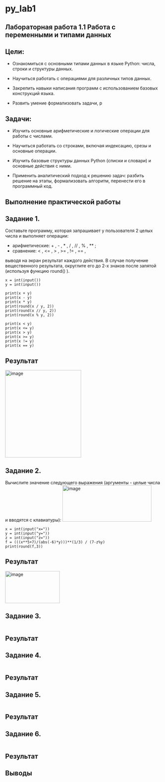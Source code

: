 # py_lab1
## Лабораторная работа 1.1 Работа с переменными и типами данных
## Цели:
- Ознакомиться с основными типами данных в языке Python: числа, строки и
структуры данных.

- Научиться работать с операциями для различных типов данных.

- Закрепить навыки написания программ с использованием базовых
конструкций языка.

- Развить умение формализовать задачи, р


## Задачи:

- Изучить основные арифметические и логические операции для работы с
числами.

- Научиться работать со строками, включая индексацию, срезы и основные
операции.

- Изучить базовые структуры данных Python (списки и словари) и основные
действия с ними.

- Применить аналитический подход к решению задач: разбить решение на
этапы, формализовать алгоритм, перенести его в программный код.


## Выполнение практической работы


## Задание 1.

Составьте программу, которая запрашивает у пользователя 2 целых числа
и выполняет операции:
- арифметические: + , - , * , / , // , % , ** ;
- сравнение: < , <= , > , >= , != , == ,
  
выводя на экран результат каждого действия. В случае получение вещественного
результата, округлите его до 2-х знаков после запятой (используя
функцию round() ).

````
x = int(input())
y = int(input())

print(x + y)
print(x - y)
print(x * y)
print(round(x / y, 2))
print(round(x // y, 2))
print(round(x % y, 2))

print(x < y)
print(x <= y)
print(x > y)
print(x >= y)
print(x != y)
print(x == y)
````
## Результат
<img width="245" height="281" alt="image" src="https://github.com/user-attachments/assets/bf17d3fc-8466-4309-a72b-fb16af974ba3" />


## Задание 2. 
Вычислите значение следующего выражения (аргументы - целые числа и
вводятся с клавиатуры):
<img width="287" height="117" alt="image" src="https://github.com/user-attachments/assets/ca088704-7d54-4ac7-9a59-cb36d09a256e" />

````
x = int(input("x="))
y = int(input("y="))
z = int(input("z="))
f = (((x**5+7)/(abs(-6)*y)))**(1/3) / (7-z%y)
print(round(f,3))
````
## Результат
<img width="176" height="103" alt="image" src="https://github.com/user-attachments/assets/3809c0df-dd2e-4c32-8700-9e0ad3b74c51" />


## Задание 3. 

````
````
## Результат




## Задание 4. 
````

````

## Результат

## Задание 5.
````
````
## Результат



## Задание 6.  
````

````

## Результат

## Выводы
